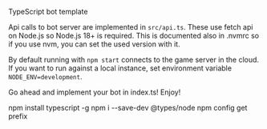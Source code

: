 TypeScript bot template

Api calls to bot server are implemented in `src/api.ts`. These use fetch api on Node.js so Node.js 18+ is required. This is documented also in .nvmrc so if you use nvm, you can set the used version with it.

By default running with `npm start` connects to the game server in the cloud. If you want to run against a local instance, set environment variable `NODE_ENV=development`.

Go ahead and implement your bot in index.ts! Enjoy!

npm install typescript -g
npm i --save-dev @types/node
npm config get prefix